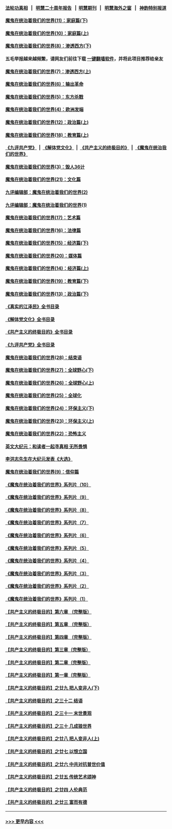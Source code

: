 #### [法轮功真相](https://github.com/gfw-breaker/truth/blob/master/README.md?t=0) &nbsp;&nbsp;|&nbsp;&nbsp; [明慧二十周年报告](https://github.com/gfw-breaker/mh-reports/blob/master/README.md?t=0) &nbsp;&nbsp;|&nbsp;&nbsp;[明慧期刊](https://github.com/gfw-breaker/mh-qikan) &nbsp;&nbsp;|&nbsp;&nbsp; [明慧海外之窗](https://github.com/gfw-breaker/mh-news/blob/master/README.md?t=0) &nbsp;&nbsp;|&nbsp;&nbsp; [神韵特别报道](https://github.com/gfw-breaker/mh-news/blob/master/shenyun.md?t=0)
#### [魔鬼在统治着我们的世界(11)：家庭篇(下)](../pages/nsc422/n10440961.md?t=12112350) 
#### [魔鬼在统治着我们的世界(10)：家庭篇(上)](../pages/nsc422/n10435448.md?t=12112350) 
#### [魔鬼在统治着我们的世界(8)：渗透西方(下)](../pages/nsc422/n10429603.md?t=12112350) 
#### 五毛举报越来越频繁，请网友们前往下载 [一键翻墙软件](https://github.com/gfw-breaker/ssr-accounts)，并将此项目推荐给亲友
#### [魔鬼在统治着我们的世界(7)：渗透西方(上)](../pages/nsc422/n10426013.md?t=12112350) 
#### [魔鬼在统治着我们的世界(6)：输出革命](../pages/nsc422/n10421536.md?t=12112350) 
#### [魔鬼在统治着我们的世界(5)：东方杀戮](../pages/nsc422/n10417707.md?t=12112350) 
#### [魔鬼在统治着我们的世界(4)：欧洲发端](../pages/nsc422/n10414890.md?t=12112350) 
#### [魔鬼在统治着我们的世界(12)：政治篇(上)](../pages/nsc422/n10444576.md?t=12112350) 
#### [魔鬼在统治着我们的世界(18)：教育篇(上)](../pages/nsc422/n10526970.md?t=12112350) 
#### [《九评共产党》](https://github.com/begood0513/9ping.md/blob/master/README.md) &nbsp;|&nbsp; [《解体党文化》](../../../../jtdwh.md/blob/master/README.md)  &nbsp;|&nbsp; [《共产主义的终极目的》](../../../../gczydzjmd.md/blob/master/README.md) &nbsp;|&nbsp; [《魔鬼在统治我们的世界》](../../../../mgztzwmdsj.md/blob/master/README.md) 
#### [魔鬼在统治着我们的世界(3)：毁人36计](../pages/nsc422/n10411583.md?t=12112350) 
#### [魔鬼在统治着我们的世界(21)：文化篇](../pages/nsc422/n10597706.md?t=12112350) 
#### [九评编辑部：魔鬼在统治着我们的世界(2)](../pages/nsc422/n10410036.md?t=12112350) 
#### [九评编辑部：魔鬼在统治着我们的世界(1)](../pages/nsc422/n10406825.md?t=12112350) 
#### [魔鬼在统治着我们的世界(17)：艺术篇](../pages/nsc422/n10499093.md?t=12112350) 
#### [魔鬼在统治着我们的世界(16)：法律篇](../pages/nsc422/n10485969.md?t=12112350) 
#### [魔鬼在统治着我们的世界(15)：经济篇(下)](../pages/nsc422/n10469975.md?t=12112350) 
#### [魔鬼在统治着我们的世界(20)：媒体篇](../pages/nsc422/n10586579.md?t=12112350) 
#### [魔鬼在统治着我们的世界(14)：经济篇(上)](../pages/nsc422/n10457370.md?t=12112350) 
#### [魔鬼在统治着我们的世界(19)：教育篇(下)](../pages/nsc422/n10564808.md?t=12112350) 
#### [魔鬼在统治着我们的世界(13)：政治篇(下)](../pages/nsc422/n10448270.md?t=12112350) 
#### [《真实的江泽民》全书目录](../pages/nsc422/n13721399.md?t=12112350) 
#### [《解体党文化》全书目录](../pages/nsc422/n13721157.md?t=12112350) 
#### [《共产主义的终极目的》全书目录](../pages/nsc422/n13721048.md?t=12112350) 
#### [《九评共产党》全书目录](../pages/nsc422/n13708085.md?t=12112350) 
#### [魔鬼在统治着我们的世界(28)：结束语](../pages/nsc422/n10936246.md?t=12112350) 
#### [魔鬼在统治着我们的世界(27)：全球野心(下)](../pages/nsc422/n10928319.md?t=12112350) 
#### [魔鬼在统治着我们的世界(26)：全球野心(上)](../pages/nsc422/n10900318.md?t=12112350) 
#### [魔鬼在统治着我们的世界(25)：全球化](../pages/nsc422/n10788205.md?t=12112350) 
#### [魔鬼在统治着我们的世界(24)：环保主义(下)](../pages/nsc422/n10695307.md?t=12112350) 
#### [魔鬼在统治着我们的世界(23)：环保主义(上)](../pages/nsc422/n10688613.md?t=12112350) 
#### [魔鬼在统治着我们的世界(22)：恐怖主义](../pages/nsc422/n10614727.md?t=12112350) 
#### [英文大纪元：和读者一起寻真相 无所畏惧](../pages/nsc422/n12542027.md?t=12112350) 
#### [李洪志先生在大纪元发表《大选》](../pages/nsc422/n12534746.md?t=12112350) 
#### [魔鬼在统治着我们的世界(9)：信仰篇](../pages/nsc422/n10432159.md?t=12112350) 
#### [《魔鬼在统治着我们的世界》系列片（10）](../pages/nsc422/n12292670.md?t=12112350) 
#### [《魔鬼在统治着我们的世界》系列片（9）](../pages/nsc422/n12290859.md?t=12112350) 
#### [《魔鬼在统治着我们的世界》系列片（8）](../pages/nsc422/n12287445.md?t=12112350) 
#### [《魔鬼在统治着我们的世界》系列片（7）](../pages/nsc422/n12283425.md?t=12112350) 
#### [《魔鬼在统治着我们的世界》系列片（6）](../pages/nsc422/n12282314.md?t=12112350) 
#### [《魔鬼在统治着我们的世界》系列片（5）](../pages/nsc422/n12281419.md?t=12112350) 
#### [《魔鬼在统治着我们的世界》系列片（4）](../pages/nsc422/n12274024.md?t=12112350) 
#### [《魔鬼在统治着我们的世界》系列片（3）](../pages/nsc422/n12271322.md?t=12112350) 
#### [《魔鬼在统治着我们的世界》系列片（2）](../pages/nsc422/n12269049.md?t=12112350) 
#### [《魔鬼在统治着我们的世界》系列片（1）](../pages/nsc422/n12267575.md?t=12112350) 
#### [【共产主义的终极目的】第六章 （完整版）](../pages/nsc422/n11428913.md?t=12112350) 
#### [【共产主义的终极目的】第五章 （完整版）](../pages/nsc422/n11428912.md?t=12112350) 
#### [【共产主义的终极目的】第四章 （完整版）](../pages/nsc422/n11428907.md?t=12112350) 
#### [【共产主义的终极目的】第三章（完整版）](../pages/nsc422/n11428848.md?t=12112350) 
#### [【共产主义的终极目的】第二章（完整版）](../pages/nsc422/n11428831.md?t=12112350) 
#### [【共产主义的终极目的】第一章（完整版）](../pages/nsc422/n11417651.md?t=12112350) 
#### [【共产主义的终极目的】之廿九 把人变非人(下)](../pages/nsc422/n11344140.md?t=12112350) 
#### [【共产主义的终极目的】之三十二 结语](../pages/nsc422/n11360535.md?t=12112350) 
#### [【共产主义的终极目的】之三十一 末世景观](../pages/nsc422/n11351129.md?t=12112350) 
#### [【共产主义的终极目的】之三十 几成狼世界](../pages/nsc422/n11348280.md?t=12112350) 
#### [【共产主义的终极目的】之廿八 把人变非人(上)](../pages/nsc422/n11340492.md?t=12112350) 
#### [【共产主义的终极目的】之廿七 以恨立国](../pages/nsc422/n11336944.md?t=12112350) 
#### [【共产主义的终极目的】之廿六 中共对抗普世价值](../pages/nsc422/n11324785.md?t=12112350) 
#### [【共产主义的终极目的】之廿五 传统艺术颂神](../pages/nsc422/n11296396.md?t=12112350) 
#### [【共产主义的终极目的】之廿四 人伦典范](../pages/nsc422/n11296397.md?t=12112350) 
#### [【共产主义的终极目的】之廿三 富而有德](../pages/nsc422/n11283598.md?t=12112350) 

----
#### [ >>> 更早内容 <<< ](../indexes/nsc422-earlier.md)
